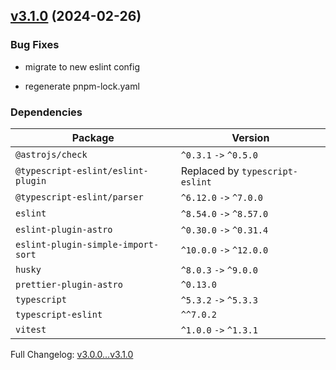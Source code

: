 ## [v3.1.0](https://github.com/ansidev/astro-basic-template/compare/v3.0.0...v3.1.0) (2024-02-26)

### Bug Fixes

- migrate to new eslint config

- regenerate pnpm-lock.yaml

### Dependencies

| Package                            | Version                         |
| ---------------------------------- | ------------------------------- |
| `@astrojs/check`                   | `^0.3.1` `->` `^0.5.0`          |
| `@typescript-eslint/eslint-plugin` | Replaced by `typescript-eslint` |
| `@typescript-eslint/parser`        | `^6.12.0` `->` `^7.0.0`         |
| `eslint`                           | `^8.54.0` `->` `^8.57.0`        |
| `eslint-plugin-astro`              | `^0.30.0` `->` `^0.31.4`        |
| `eslint-plugin-simple-import-sort` | `^10.0.0` `->` `^12.0.0`        |
| `husky`                            | `^8.0.3` `->` `^9.0.0`          |
| `prettier-plugin-astro`            | `^0.13.0`                       |
| `typescript`                       | `^5.3.2` `->` `^5.3.3`          |
| `typescript-eslint`                | `^^7.0.2`                       |
| `vitest`                           | `^1.0.0` `->` `^1.3.1`          |

Full Changelog: [v3.0.0...v3.1.0](https://github.com/ansidev/astro-basic-template/compare/v3.0.0...v3.1.0)
